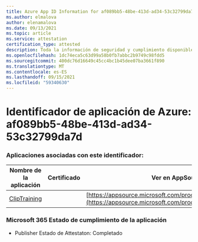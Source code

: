 ```yaml
---
title: Azure App ID Information for af089bb5-48be-413d-ad34-53c32799da7d
ms.author: elmalova
author: elenamalova
ms.date: 09/13/2021
ms.topic: article
ms.service: attestation
certification_type: attested
description: Toda la información de seguridad y cumplimiento disponible para af089bb5-48be-413d-ad34-53c32799da7d.
ms.openlocfilehash: 1dc74eca5c63d99a58b0fb7abbc2b9749c98fdd5
ms.sourcegitcommit: 400dc76d16649c45cc4bc1b45dee07ba3661f890
ms.translationtype: MT
ms.contentlocale: es-ES
ms.lasthandoff: 09/15/2021
ms.locfileid: "59340630"
---
```

# <a name="azure-app-id-af089bb5-48be-413d-ad34-53c32799da7d"></a>Identificador de aplicación de Azure: af089bb5-48be-413d-ad34-53c32799da7d


### <a name="apps-associated-with-this-id"></a>Aplicaciones asociadas con este identificador:
| **Nombre de la aplicación** | **Certificado** | **Ver en AppSource** |
|--------------|---------------|-----------------------|
| [ClipTraining](https://docs.microsoft.com/microsoft-365-app-certification/forward/WA200001687) |  | [https://appsource.microsoft.com/product/office/WA200001687](https://appsource.microsoft.com/product/office/WA200001687) |

### <a name="microsoft-365-app-compliance-status"></a>Microsoft 365 Estado de cumplimiento de la aplicación
- Publisher Estado de Attestaton: Completado
